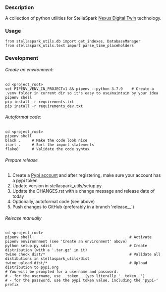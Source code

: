 [Nexus Digital Twin]:https://www.stellaspark.com/ 
[Pypi account]:https://pypi.org/account/register/


### Description
A collection of python utilities for StellaSpark [Nexus Digital Twin] technology.


### Usage
```
from stellaspark_utils.db import get_indexes, DatabaseManager
from stellaspark_utils.text import parse_time_placeholders
```

### Development

###### Create an environment:
```
cd <project_root>
set PIPENV_VENV_IN_PROJECT=1 && pipenv --python 3.7.9    # Create a .venv folder in current dir so it's easy to use/maintain by your idea
pipenv shell
pip install -r requirements.txt 
pip install -r requirements_dev.txt
```

###### Autoformat code:
```
cd <project_root>
pipenv shell
black .     # Make the code look nice
isort .     # Sort the import statements
flake8      # Validate the code syntax
```

###### Prepare release
1. Create a [Pypi account] and after registering, make sure your account has a pypi token
2. Update version in stellaspark_utils/setup.py
3. Update the CHANGES.rst with a change message and release date of today
4. Optionally, autoformat code (see above)
5. Push changes to GitHub (preferably in a branch 'release_<x>_<y>')

###### Release manually
```
cd <project_root>
pipenv shell                                            # Activate pipenv environnment (see 'Create an environment' above)
python setup.py sdist                                   # Create distribution (with a '.tar.gz' in it)
twine check dist/*                                      # Validate all distibutions in stellaspark_utils/dist
twine upload dist/*                                     # Upload distribution to pypi.org
# You will be prompted for a username and password. 
# - for the username, use __token__ (yes literally '__token__')
# - for the password, use the pypi token value, including the 'pypi-' prefix
```
